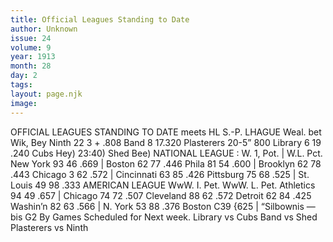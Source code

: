 ```yaml
---
title: Official Leagues Standing to Date
author: Unknown
issue: 24
volume: 9
year: 1913
month: 28
day: 2
tags:
layout: page.njk
image:
---
```

OFFICIAL LEAGUES STANDING TO DATE meets HL S.-P. LHAGUE Weal. bet Wik, Bey Ninth 22 3 + .808 Band 8 17.320 Plasterers 20-5” 800 Library 6 19 .240 Cubs Hey) 23:40) Shed Bee) NATIONAL LEAGUE : W. 1, Pot. | W.L. Pct. New York 93 46 .669 | Boston 62 77 .446 Phila 81 54 .600 | Brooklyn 62 78 .443 Chicago 3 62 .572 | Cincinnati 63 85 .426 Pittsburg 75 68 .525 | St. Louis 49 98 .333 AMERICAN LEAGUE WwW. I. Pet. WwW. L. Pet. Athletics 94 49 .657 | Chicago 74 72 .507 Cleveland 88 62 .572 Detroit 62 84 .425 Washin’n 82 63 .566 | N. York 53 88 .376 Boston C39 {625 | “Silbownis — bis G2 By Games Scheduled for Next week. Library vs Cubs Band vs Shed Plasterers vs Ninth 


